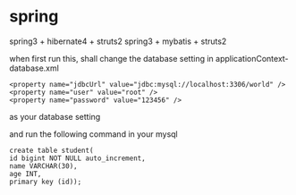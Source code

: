 spring
======

spring3 + hibernate4 + struts2
spring3 + mybatis + struts2

when first run this,
shall change the database setting in applicationContext-database.xml

    <property name="jdbcUrl" value="jdbc:mysql://localhost:3306/world" />
    <property name="user" value="root" />
    <property name="password" value="123456" />
as your database setting

and run the following command in your mysql

    create table student(
    id bigint NOT NULL auto_increment,
    name VARCHAR(30),
    age INT,
    primary key (id));

